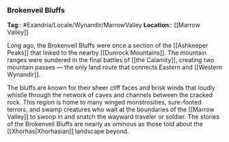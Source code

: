 ### Brokenveil Bluffs
**Tag**:: #Exandria/Locale/Wynandir/MarrowValley
**Location**:: [[Marrow Valley]]

Long ago, the Brokenveil Bluffs were once a section of the [[Ashkeeper Peaks]] that linked to the nearby [[Dunrock Mountains]]. The mountain ranges were sundered in the final battles of [[the Calamity]], creating two mountain passes — the only land route that connects Eastern and [[Western Wynandir]].

The bluffs are known for their sheer cliff faces and brisk winds that loudly whistle through the network of caves and channels between the cracked rock. This region is home to many winged monstrosities, sure-footed terrors, and swamp creatures who wait at the boundaries of the [[Marrow Valley]] to swoop in and snatch the wayward traveler or soldier. The stories of the Brokenveil Bluffs are nearly as ominous as those told about the [[Xhorhas|Xhorhasian]] landscape beyond.